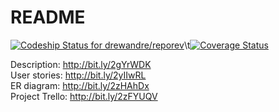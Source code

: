# README

[ ![Codeship Status for drewandre/reporev](https://app.codeship.com/projects/87ce2be0-a061-0135-21d0-72267cb9a81b/status?branch=master)](https://app.codeship.com/projects/253920)\t[![Coverage Status](https://coveralls.io/repos/github/drewandre/palette-dashboard/badge.svg?branch=master)](https://coveralls.io/github/drewandre/palette-dashboard?branch=master)

Description: http://bit.ly/2gYrWDK</br>
User stories: http://bit.ly/2yIIwRL</br>
ER diagram: http://bit.ly/2zHAhDx</br>
Project Trello: http://bit.ly/2zFYUQV</br>
